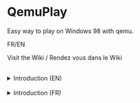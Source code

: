 # QemuPlay
Easy way to play on Windows 98 with qemu.

FR/EN

Visit the Wiki / Rendez vous dans le Wiki

<br>

<details>
  <summary>Introduction (EN)</summary>

Welcome to this project, which aims to give people an easy way to run their favourite games on a Windows 98 VM.

For the while i must transfert all my work from local documents, translate it.

Parts:
- QEMU2D: allow to play with 2D Games only (Baldur's Gate, Starcraft...)
- QEMU3DFX : (Tested with Unreal Tournament,  based on third development)
  - OldProject
  - New project
- ArchW98 : USB key/SSD ext with no need of a host OS. 
  

</details>

<br>

<details>
  <summary>Introduction (FR)</summary>

Bienvenue sur ce projet, dont le but est de donner aux gens un moyen facile de lancer leurs jeux préférés sur une machine virtuelle Windows 98.

Pour le moment je dois transférer tout mon travail depuis mes documents locaux.

- QEMU2D: permet de jouer uniquement à des jeux 2D (Baldur's Gate, Starcraft...)
- QEMU3DFX : (Testé avec Unreal Tournament,  basé sur des développement tiers)
  - OldProject 
  - New project
- ArchW98 : Clé USB/SSD ext ne nécéssitant aucun OS hôte.

</details>
